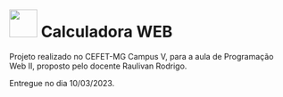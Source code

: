 <h1><img src="https://github.com/Thasxzoo/WEB_Calculator/blob/main/assets/favicon.png?raw=true" width=50px height=50px> Calculadora WEB</h1>
Projeto realizado no CEFET-MG Campus V, para a aula de Programação Web II, proposto pelo docente Raulivan Rodrigo.

Entregue no dia 10/03/2023.
